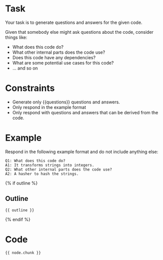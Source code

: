# Task

Your task is to generate questions and answers for the given code.

Given that somebody else might ask questions about the code, consider things like:

- What does this code do?
- What other internal parts does the code use?
- Does this code have any dependencies?
- What are some potential use cases for this code?
- ... and so on

# Constraints

- Generate only {{questions}} questions and answers.
- Only respond in the example format
- Only respond with questions and answers that can be derived from the code.

# Example

Respond in the following example format and do not include anything else:

```
Q1: What does this code do?
A1: It transforms strings into integers.
Q2: What other internal parts does the code use?
A2: A hasher to hash the strings.
```
{% if outline %}

## Outline
```
{{ outline }}
```
{% endif %}
# Code

```
{{ node.chunk }}
```
